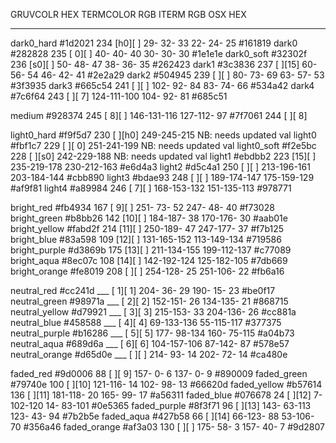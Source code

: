 GRUVCOLR         HEX       TERMCOLOR      RGB           ITERM RGB     OSX HEX
 --------------   -------   ------------   -----------   -----------   -------
 dark0_hard       #1d2021   234 [h0][  ]    29- 32- 33    22- 24- 25   #161819
 dark0            #282828   235 [ 0][  ]    40- 40- 40    30- 30- 30   #1e1e1e
 dark0_soft       #32302f   236 [s0][  ]    50- 48- 47    38- 36- 35   #262423
 dark1            #3c3836   237 [  ][15]    60- 56- 54    46- 42- 41   #2e2a29
 dark2            #504945   239 [  ][  ]    80- 73- 69    63- 57- 53   #3f3935
 dark3            #665c54   241 [  ][  ]   102- 92- 84    83- 74- 66   #534a42
 dark4            #7c6f64   243 [  ][ 7]   124-111-100   104- 92- 81   #685c51

 medium           #928374   245 [ 8][  ]   146-131-116   127-112- 97   #7f7061
                            244 [  ][ 8]

 light0_hard      #f9f5d7   230 [  ][h0]   249-245-215   NB: needs updated val
 light0           #fbf1c7   229 [  ][ 0]   251-241-199   NB: needs updated val
 light0_soft      #f2e5bc   228 [  ][s0]   242-229-188   NB: needs updated val
 light1           #ebdbb2   223 [15][  ]   235-219-178   230-212-163   #e6d4a3
 light2           #d5c4a1   250 [  ][  ]   213-196-161   203-184-144   #cbb890
 light3           #bdae93   248 [  ][  ]   189-174-147   175-159-129   #af9f81
 light4           #a89984   246 [ 7][  ]   168-153-132   151-135-113   #978771

 bright_red       #fb4934   167 [ 9][  ]   251- 73- 52   247- 48- 40   #f73028
 bright_green     #b8bb26   142 [10][  ]   184-187- 38   170-176- 30   #aab01e
 bright_yellow    #fabd2f   214 [11][  ]   250-189- 47   247-177- 37   #f7b125
 bright_blue      #83a598   109 [12][  ]   131-165-152   113-149-134   #719586
 bright_purple    #d3869b   175 [13][  ]   211-134-155   199-112-137   #c77089
 bright_aqua      #8ec07c   108 [14][  ]   142-192-124   125-182-105   #7db669
 bright_orange    #fe8019   208 [  ][  ]   254-128- 25   251-106- 22   #fb6a16

 neutral_red      #cc241d   ___ [ 1][ 1]   204- 36- 29   190- 15- 23   #be0f17
 neutral_green    #98971a   ___ [ 2][ 2]   152-151- 26   134-135- 21   #868715
 neutral_yellow   #d79921   ___ [ 3][ 3]   215-153- 33   204-136- 26   #cc881a
 neutral_blue     #458588   ___ [ 4][ 4]    69-133-136    55-115-117   #377375
 neutral_purple   #b16286   ___ [ 5][ 5]   177- 98-134   160- 75-115   #a04b73
 neutral_aqua     #689d6a   ___ [ 6][ 6]   104-157-106    87-142- 87   #578e57
 neutral_orange   #d65d0e   ___ [  ][  ]   214- 93- 14   202- 72- 14   #ca480e

 faded_red        #9d0006    88 [  ][ 9]   157-  0-  6   137-  0-  9   #890009
 faded_green      #79740e   100 [  ][10]   121-116- 14   102- 98- 13   #66620d
 faded_yellow     #b57614   136 [  ][11]   181-118- 20   165- 99- 17   #a56311
 faded_blue       #076678    24 [  ][12]     7-102-120    14- 83-101   #0e5365
 faded_purple     #8f3f71    96 [  ][13]   143- 63-113   123- 43- 94   #7b2b5e
 faded_aqua       #427b58    66 [  ][14]    66-123- 88    53-106- 70   #356a46
 faded_orange     #af3a03   130 [  ][  ]   175- 58-  3   157- 40-  7   #9d2807
